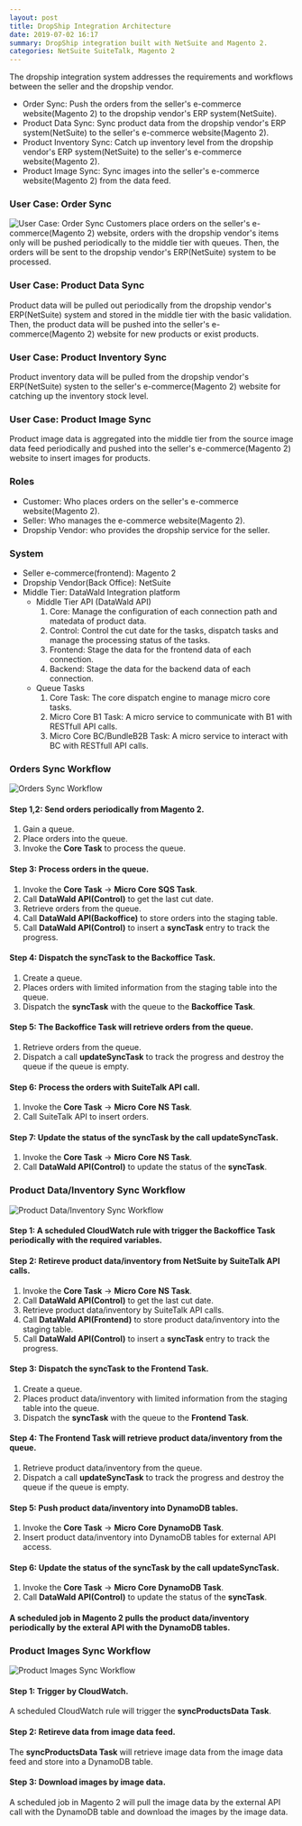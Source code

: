 ```yaml
---
layout: post
title: DropShip Integration Architecture
date: 2019-07-02 16:17
summary: DropShip integration built with NetSuite and Magento 2.
categories: NetSuite SuiteTalk, Magento 2
---
```


The dropship integration system addresses the requirements and workflows between the seller and the dropship vendor.
* Order Sync: Push the orders from the seller's e-commerce website(Magento 2) to the dropship vendor's ERP system(NetSuite).
* Product Data Sync: Sync product data from the dropship vendor's ERP system(NetSuite) to the seller's e-commerce website(Magento 2).
* Product Inventory Sync: Catch up inventory level from the dropship vendor's ERP system(NetSuite) to the seller's e-commerce website(Magento 2).
* Product Image Sync: Sync images into the seller's e-commerce website(Magento 2) from the data feed.

### User Case: Order Sync
![User Case: Order Sync](/images/2019-07-05_16-18-32.png)
Customers place orders on the seller's e-commerce(Magento 2) website, orders with the dropship vendor's items only will be pushed periodically to the middle tier with queues.  Then, the orders will be sent to the dropship vendor's ERP(NetSuite) system to be processed.

### User Case: Product Data Sync
Product data will be pulled out periodically from the dropship vendor's ERP(NetSuite) system and stored in the middle tier with the basic validation.  Then, the product data will be pushed into the seller's e-commerce(Magento 2) website for new products or exist products.

### User Case: Product Inventory Sync
Product inventory data will be pulled from the dropship vendor's ERP(NetSuite) systen to the seller's e-commerce(Magento 2) website for catching up the inventory stock level.

### User Case: Product Image Sync
Product image data is aggregated into the middle tier from the source image data feed periodically and pushed into the seller's e-commerce(Magento 2) website to insert images for products.

### Roles
* Customer: Who places orders on the seller's e-commerce website(Magento 2).
* Seller: Who manages the e-commerce website(Magento 2).
* Dropship Vendor: who provides the dropship service for the seller.

### System
* Seller e-commerce(frontend): Magento 2
* Dropship Vendor(Back Office): NetSuite
* Middle Tier: DataWald Integration platform
    - Middle Tier API (DataWald API)
        1. Core: Manage the configuration of each connection path and matedata of product data.
        2. Control: Control the cut date for the tasks, dispatch tasks and manage the processing status of the tasks.
        3. Frontend: Stage the data for the frontend data of each connection.
        4. Backend: Stage the data for the backend data of each connection.
    - Queue Tasks
        1. Core Task: The core dispatch engine to manage micro core tasks.
        2. Micro Core B1 Task: A micro service to communicate with B1 with RESTfull API calls.
        3. Micro Core BC/BundleB2B Task: A micro service to interact with BC with RESTfull API calls.

### Orders Sync Workflow
![Orders Sync Workflow](/images/2019-07-02_19-01-17.png)

#### Step 1,2: Send orders periodically from Magento 2.
1. Gain a queue.
2. Place orders into the queue.
3. Invoke the **Core Task** to process the queue.

#### Step 3: Process orders in the queue.
1. Invoke the **Core Task** -> **Micro Core SQS Task**.
2. Call **DataWald API(Control)** to get the last cut date.
3. Retrieve orders from the queue.
4. Call **DataWald API(Backoffice)** to store orders into the staging table.
5. Call **DataWald API(Control)** to insert a **syncTask** entry to track the progress.

#### Step 4: Dispatch the syncTask to the **Backoffice Task**.
1. Create a queue.
2. Places orders with limited information from the staging table into the queue.
3. Dispatch the **syncTask** with the queue to the **Backoffice Task**. 

#### Step 5: The **Backoffice Task** will retrieve orders from the queue.
1. Retrieve orders from the queue.
2. Dispatch a call **updateSyncTask** to track the progress and destroy the queue if the queue is empty. 

#### Step 6: Process the orders with SuiteTalk API call.
1. Invoke the **Core Task** -> **Micro Core NS Task**.
2. Call SuiteTalk API to insert orders.

#### Step 7: Update the status of the **syncTask** by the call **updateSyncTask**.
1. Invoke the **Core Task** -> **Micro Core NS Task**.
2. Call **DataWald API(Control)** to update the status of the **syncTask**.

### Product Data/Inventory Sync Workflow
![Product Data/Inventory Sync Workflow](/images/2019-07-02_21-33-31.png)

#### Step 1: A scheduled CloudWatch rule with trigger the **Backoffice Task** periodically with the required variables.

#### Step 2: Retireve product data/inventory from NetSuite by SuiteTalk API calls.
1. Invoke the **Core Task** -> **Micro Core NS Task**.
2. Call **DataWald API(Control)** to get the last cut date.
3. Retrieve product data/inventory by SuiteTalk API calls.
4. Call **DataWald API(Frontend)** to store product data/inventory into the staging table.
5. Call **DataWald API(Control)** to insert a **syncTask** entry to track the progress.

#### Step 3: Dispatch the syncTask to the **Frontend Task**.
1. Create a queue.
2. Places product data/inventory with limited information from the staging table into the queue.
3. Dispatch the **syncTask** with the queue to the **Frontend Task**. 

#### Step 4: The **Frontend Task** will retrieve product data/inventory from the queue.
1. Retrieve product data/inventory from the queue.
2. Dispatch a call **updateSyncTask** to track the progress and destroy the queue if the queue is empty. 

#### Step 5: Push product data/inventory into DynamoDB tables.
1. Invoke the **Core Task** -> **Micro Core DynamoDB Task**.
2. Insert product data/inventory into DynamoDB tables for external API access.

#### Step 6: Update the status of the **syncTask** by the call **updateSyncTask**.
1. Invoke the **Core Task** -> **Micro Core DynamoDB Task**.
2. Call **DataWald API(Control)** to update the status of the **syncTask**.

#### A scheduled job in Magento 2 pulls the product data/inventory periodically by the exteral API with the DynamoDB tables.

### Product Images Sync Workflow
![Product Images Sync Workflow](/images/2019-07-03_19-20-53.png)

#### Step 1: Trigger by CloudWatch.
A scheduled CloudWatch rule will trigger the **syncProductsData Task**.

#### Step 2: Retireve data from image data feed.
The **syncProductsData Task** will retrieve image data from the image data feed and store into a DynamoDB table.

#### Step 3: Download images by image data.
A scheduled job in Magento 2 will pull the image data by the external API call with the DynamoDB table and download the images by the image data.


